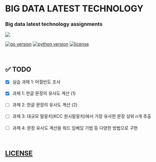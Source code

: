 # BIG DATA LATEST TECHNOLOGY

### Big data latest technology assignments

<img src="https://www.analyticsinsight.net/wp-content/uploads/2019/11/Next-for-Big-Data.jpg">

<br>

[![go version](https://img.shields.io/badge/go-1.14-00add8)](https://go.dev/)
[![python version](https://img.shields.io/badge/python-3.7.7-4B8BBE)](https://www.python.org/)
[![license](https://img.shields.io/badge/license-GPL-blue)](https://github.com/joshua-dev/bigdata/blob/master/LICENSE)

<br>

## :white_check_mark: TODO

- [x] 실습 과제 1: 어절빈도 조사
<br><br>
- [x] 과제 1: 한글 문장의 유사도 계산 (1)
<br><br>
- [ ] 과제 2: 한글 문장의 유사도 계산 (2)
<br><br>
- [ ] 과제 3: 대규모 말뭉치(KCC 원시말뭉치)에서 가장 유사한 문장 상위 n개 추출
<br><br>
- [ ] 과제 4: 문장 유사도 계산을 워드 임베딩 기법 등 다양한 방법으로 구현

<br>

## [LICENSE](https://github.com/joshua-dev/bigdata/blob/master/LICENSE)
